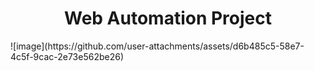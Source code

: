 <h1 align="center"> Web Automation Project </h1>
![image](https://github.com/user-attachments/assets/d6b485c5-58e7-4c5f-9cac-2e73e562be26)
